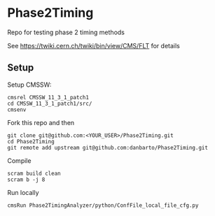 # Phase2Timing
Repo for testing phase 2 timing methods

See https://twiki.cern.ch/twiki/bin/view/CMS/FLT for details

## Setup

Setup CMSSW:
```
cmsrel CMSSW_11_3_1_patch1 
cd CMSSW_11_3_1_patch1/src/
cmsenv
```

Fork this repo and then
```
git clone git@github.com:<YOUR_USER>/Phase2Timing.git
cd Phase2Timing
git remote add upstream git@github.com:danbarto/Phase2Timing.git
```

Compile
```
scram build clean
scram b -j 8
```

Run locally
```
cmsRun Phase2TimingAnalyzer/python/ConfFile_local_file_cfg.py
```
